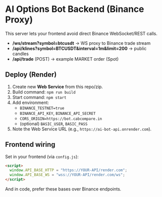 # AI Options Bot Backend (Binance Proxy)

This server lets your frontend avoid direct Binance WebSocket/REST calls.
- **/ws/stream?symbol=btcusdt** → WS proxy to Binance trade stream
- **/api/klines?symbol=BTCUSDT&interval=1m&limit=200** → public candles
- **/api/trade** (POST) → example MARKET order (Spot)

## Deploy (Render)
1. Create new **Web Service** from this repo/zip.
2. Build command: `npm run build`
3. Start command: `npm start`
4. Add environment:
   - `BINANCE_TESTNET=true`
   - `BINANCE_API_KEY`, `BINANCE_API_SECRET`
   - `CORS_ORIGIN=https://bot.cabcompare.in`
   - (optional) `BASIC_USER`, `BASIC_PASS`
5. Note the Web Service URL (e.g., `https://ai-bot-api.onrender.com`).

## Frontend wiring
Set in your frontend (via `config.js`):
```html
<script>
  window.API_BASE_HTTP = "https://YOUR-API/render.com";
  window.API_BASE_WS = "wss://YOUR-API/render.com/ws";
</script>
```
And in code, prefer these bases over Binance endpoints.
